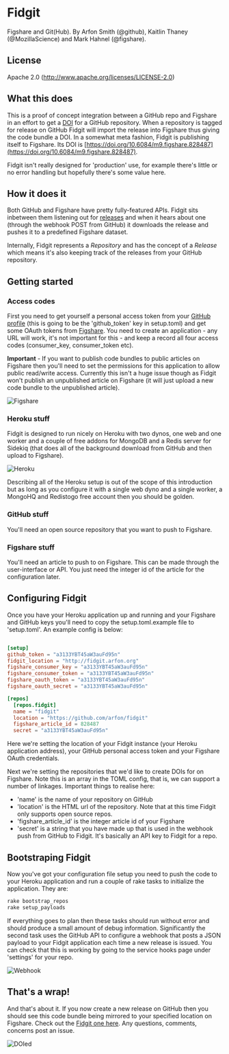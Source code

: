 Fidgit
======

Figshare and Git(Hub). By Arfon Smith (@github), Kaitlin Thaney (@MozillaScience) and Mark Hahnel (@figshare).

License
-------

Apache 2.0 (http://www.apache.org/licenses/LICENSE-2.0)

What this does
--------------

This is a proof of concept integration between a GitHub repo and Figshare in an effort to get a [DOI](http://en.wikipedia.org/wiki/Digital_object_identifier) for a GitHub repository. When a repository is tagged for release on GitHub Fidgit will import the release into Figshare thus giving the code bundle a DOI. In a somewhat meta fashion, Fidgit is publishing itself to Figshare. Its DOI is [https://doi.org/10.6084/m9.figshare.828487](https://doi.org/10.6084/m9.figshare.828487).

Fidgit isn't really designed for 'production' use, for example there's little or no error handling but hopefully there's some value here.

How it does it
--------------

Both GitHub and Figshare have pretty fully-featured APIs. Fidgit sits inbetween them listening out for [releases](https://github.com/blog/1547-release-your-software) and when it hears about one (through the webhook POST from GitHub) it downloads the release and pushes it to a predefined Figshare dataset.

Internally, Fidgit represents a _Repository_ and has the concept of a _Release_ which means it's also keeping track of the releases from your GitHub repository.

Getting started
---------------

### Access codes

First you need to get yourself a personal access token from your [GitHub profile](https://github.com/settings/applications) (this is going to be the 'github\_token' key in setup.toml) and get some OAuth tokens from [Figshare](http://figshare.com/account/applications). You need to create an application - any URL will work, it's not important for this - and keep a record all four access codes (consumer\_key, consumer\_token etc).

**Important** - If you want to publish code bundles to public articles on Figshare then you'll need to set the permissions for this application to allow public read/write access. Currently this isn't a huge issue though as Fidgit won't publish an unpublished article on Figshare (it will just upload a new code bundle to the unpublished article).

![Figshare](https://raw.github.com/arfon/fidgit/master/screens/figshare_applications.png)

### Heroku stuff

Fidgit is designed to run nicely on Heroku with two dynos, one web and one worker and a couple of free addons for MongoDB and a Redis server for Sidekiq (that does all of the background download from GitHub and then upload to Figshare).

![Heroku](https://raw.github.com/arfon/fidgit/master/screens/heroku.png)

Describing all of the Heroku setup is out of the scope of this introduction but as long as you configure it with a single web dyno and a single worker, a MongoHQ and Redistogo free account then you should be golden.

### GitHub stuff

You'll need an open source repository that you want to push to Figshare.

### Figshare stuff

You'll need an article to push to on Figshare. This can be made through the user-interface or API. You just need the integer id of the article for the configuration later.

Configuring Fidgit
------------------

Once you have your Heroku application up and running and your Figshare and GitHub keys you'll need to copy the setup.toml.example file to 'setup.toml'. An example config is below:

```toml

[setup] 
github_token = "a3133YBT45aW3auFd95n"
fidgit_location = "http://fidgit.arfon.org"
figshare_consumer_key = "a3133YBT45aW3auFd95n"
figshare_consumer_token = "a3133YBT45aW3auFd95n"
figshare_oauth_token = "a3133YBT45aW3auFd95n"
figshare_oauth_secret = "a3133YBT45aW3auFd95n"

[repos]
  [repos.fidgit]
  name = "fidgit"
  location = "https://github.com/arfon/fidgit"
  figshare_article_id = 828487
  secret = "a3133YBT45aW3auFd95n"
```

Here we're setting the location of your Fidgit instance (your Heroku application address), your GitHub personal access token and your Figshare OAuth credentials.

Next we're setting the repositories that we'd like to create DOIs for on Figshare. Note this is an array in the TOML config, that is, we can support a number of linkages. Important things to realise here:

* 'name' is the name of your repository on GitHub
* 'location' is the HTML url of the repository. Note that at this time Fidgit only supports open source repos.
* 'figshare\_article_id' is the integer article id of your Figshare
* 'secret' is a string that you have made up that is used in the webhook push from GitHub to Fidgit. It's basically an API key to Fidgit for a repo.

Bootstraping Fidgit
-------------------

Now you've got your configuration file setup you need to push the code to your Heroku application and run a couple of rake tasks to initialize the application. They are:

```ruby
rake bootstrap_repos
rake setup_payloads
```

If everything goes to plan then these tasks should run without error and should produce a small amount of debug information. Significantly the second task uses the GitHub API to configure a webhook that posts a JSON payload to your Fidgit application each time a new release is issued. You can check that this is working by going to the service hooks page under 'settings' for your repo.

![Webhook](https://raw.github.com/arfon/fidgit/master/screens/webhook.png)

That's a wrap!
--------------

And that's about it. If you now create a new release on GitHub then you should see this code bundle being mirrored to your specified location on Figshare. Check out the [Fidgit one here](https://doi.org/10.6084/m9.figshare.828487). Any questions, comments, concerns post an issue.

![DOIed](https://raw.github.com/arfon/fidgit/master/screens/figshare_article.png)
